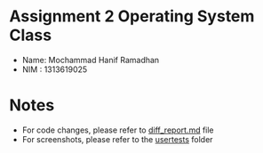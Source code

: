 # Assignment 2 Operating System Class

 - Name: Mochammad Hanif Ramadhan
 - NIM : 1313619025

# Notes
 - For code changes, please refer to [diff_report.md](./diff_report.md) file
 - For screenshots, please refer to the [usertests](./usertests) folder
